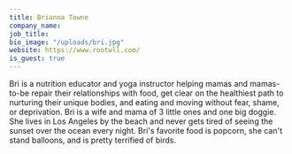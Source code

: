 ```yaml
---
title: Brianna Towne
company_name: 
job_title: 
bio_image: "/uploads/bri.jpg"
website: https://www.rootwll.com/
is_guest: true
---
```


Bri is a nutrition educator and yoga instructor helping mamas and mamas-to-be repair their relationships with food, get clear on the healthiest path to nurturing their unique bodies, and eating and moving without fear, shame, or deprivation. Bri is a wife and mama of 3 little ones and one big doggie. She lives in Los Angeles by the beach and never gets tired of seeing the sunset over the ocean every night. Bri's favorite food is popcorn, she can't stand balloons, and is pretty terrified of birds.

